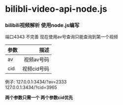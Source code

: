 # bilibli-video-api-node.js
<h3>bilibili视频解析  使用node.js编写</h3>
端口4343 
不完善  现在使用av号查询只能查询到第一个视频  
<table>
<thead>
<tr>
  <th align="left">参数</th>
  <th align="right">描述</th>
</tr>
</thead>
<tbody><tr>
  <td align="left">av</td>
  <td align="right">视频av号码</td>
</tr>
<tr>
  <td align="left">cid</td>
  <td align="right">视频cid号码</td>
</tr>
</tbody></table>
例子: 127.0.0.1:3434/?av=2333<br>
         127.0.0.1:3434/?cid=3965

**两个参数只需一个 两个参数cid优先**
 
